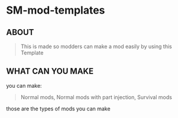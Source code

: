 # SM-mod-templates

## ABOUT

> This is made so modders can make a mod easily by using this Template

## WHAT CAN YOU MAKE

you can make:
> Normal mods,
> Normal mods with part injection,
> Survival mods

those are the types of mods you can make
